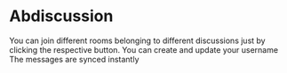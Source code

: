 # Abdiscussion
You can join different rooms belonging to different discussions just by clicking the respective button.
You can create and update your username
The messages are synced instantly
